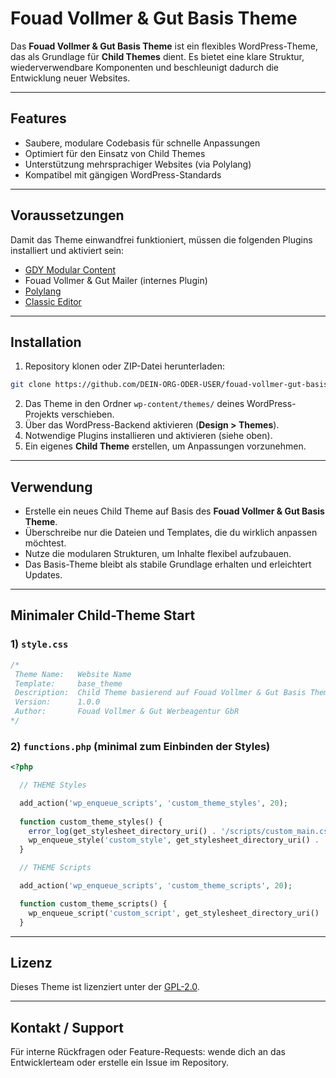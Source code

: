 # Fouad Vollmer & Gut Basis Theme

Das **Fouad Vollmer & Gut Basis Theme** ist ein flexibles WordPress-Theme, das als Grundlage für **Child Themes** dient. Es bietet eine klare Struktur, wiederverwendbare Komponenten und beschleunigt dadurch die Entwicklung neuer Websites.

---

## Features

* Saubere, modulare Codebasis für schnelle Anpassungen
* Optimiert für den Einsatz von Child Themes
* Unterstützung mehrsprachiger Websites (via Polylang)
* Kompatibel mit gängigen WordPress-Standards

---

## Voraussetzungen

Damit das Theme einwandfrei funktioniert, müssen die folgenden Plugins installiert und aktiviert sein:

* [GDY Modular Content](https://wordpress.org/plugins/gdy-modular-content/)
* Fouad Vollmer & Gut Mailer (internes Plugin)
* [Polylang](https://wordpress.org/plugins/polylang/)
* [Classic Editor](https://wordpress.org/plugins/classic-editor/)

---

## Installation

1. Repository klonen oder ZIP-Datei herunterladen:

```bash
git clone https://github.com/DEIN-ORG-ODER-USER/fouad-vollmer-gut-basis-theme.git
```

2. Das Theme in den Ordner `wp-content/themes/` deines WordPress-Projekts verschieben.
3. Über das WordPress-Backend aktivieren (**Design > Themes**).
4. Notwendige Plugins installieren und aktivieren (siehe oben).
5. Ein eigenes **Child Theme** erstellen, um Anpassungen vorzunehmen.

---

## Verwendung

* Erstelle ein neues Child Theme auf Basis des **Fouad Vollmer & Gut Basis Theme**.
* Überschreibe nur die Dateien und Templates, die du wirklich anpassen möchtest.
* Nutze die modularen Strukturen, um Inhalte flexibel aufzubauen.
* Das Basis-Theme bleibt als stabile Grundlage erhalten und erleichtert Updates.

---

## Minimaler Child-Theme Start

### 1) `style.css`

```css
/*
 Theme Name:   Website Name
 Template:     base_theme
 Description:  Child Theme basierend auf Fouad Vollmer & Gut Basis Theme
 Version:      1.0.0
 Author:       Fouad Vollmer & Gut Werbeagentur GbR
*/
```

### 2) `functions.php` (minimal zum Einbinden der Styles)

```php
<?php 

  // THEME Styles 

  add_action('wp_enqueue_scripts', 'custom_theme_styles', 20);
    
  function custom_theme_styles() {
    error_log(get_stylesheet_directory_uri() . '/scripts/custom_main.css');
    wp_enqueue_style('custom_style', get_stylesheet_directory_uri() . '/scripts/custom_main.css', array(), '1.0.0');
  }

  // THEME Scripts

  add_action('wp_enqueue_scripts', 'custom_theme_scripts', 20);

  function custom_theme_scripts() {
    wp_enqueue_script('custom_script', get_stylesheet_directory_uri() . '/scripts/custom_main.js');
  }
```

---

## Lizenz

Dieses Theme ist lizenziert unter der [GPL-2.0](https://www.gnu.org/licenses/old-licenses/gpl-2.0.html).

---

## Kontakt / Support

Für interne Rückfragen oder Feature-Requests: wende dich an das Entwicklerteam oder erstelle ein Issue im Repository.
